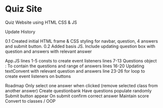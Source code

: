 # Quiz Site
Quiz Website using HTML CSS & JS

Update History

0.1 Created initial HTML frame & CSS styling for navbar, question, 4 answers and submit button.
0.2 Added basis JS. Include updating question box with question and answers with relevant answer



App.JS
lines 1-5 consts to create event listeners
lines 7-13 Questions object : To contain the questions and range of answers
lines 16-20 Updating textConvent with relevant question and answers
line 23-26 for loop to create event listeners on buttons


Roadmap
Only select one answer when clicked (remove selected class from another answer)
Create questionbank
Have questions populate randomly
Submit button appear
On submit confirm correct answer
Maintain score
Convert to classes / OOP